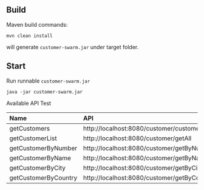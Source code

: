 ## Build

Maven build commands:

~~~
mvn clean install
~~~

will generate `customer-swarm.jar` under target folder.

## Start

Run runnable `customer-swarm.jar`

~~~
java -jar customer-swarm.jar
~~~

Available API Test

| **Name** | **API** |
|:---------|:--------|
|getCustomers  |http://localhost:8080/customer/customerList  |
|getCustomerList |http://localhost:8080/customer/getAll |
|getCustomerByNumber |http://localhost:8080/customer/getByNumber/{customernumber} |
|getCustomerByName |http://localhost:8080/customer/getByName/{customername} |
|getCustomerByCity |http://localhost:8080/customer/getByCity/{city} |
|getCustomerByCountry |http://localhost:8080/customer/getByCountry/{country} |

